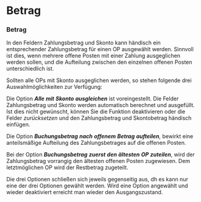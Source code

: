 # Betrag

### Betrag


In den Feldern Zahlungsbetrag und Skonto kann händisch ein entsprechender Zahlungsbetrag für einen OP ausgewählt werden. Sinnvoll ist dies, wenn mehrere offene Posten mit einer Zahlung ausgeglichen werden sollen, und die Aufteilung zwischen den einzelnen offenen Posten unterschiedlich ist.


Sollten alle OPs mit Skonto ausgeglichen werden, so stehen folgende drei Auswahlmöglichkeiten zur Verfügung:


Die Option ***Alle** **mit** **Skonto** **ausgleichen*** ist voreingestellt. Die Felder Zahlungsbetrag und Skonto werden automatisch berechnet und ausgefüllt. Ist dies nicht gewünscht, können Sie die Funktion deaktivieren oder die Felder *zurücksetzen* und den Zahlungsbetrag und Skontobetrag händisch einfügen.


Die Option ***Buchungsbetrag** **nach** **offenem** **Betrag** **aufteilen**,* bewirkt eine anteilsmäßige Aufteilung des Zahlungsbetrages auf die offenen Posten.


Bei der Option ***Buchungsbetrag** **zuerst** **den** **ältesten** **OP** **zuteilen***, wird der Zahlungsbetrag vorrangig den ältesten offenen Posten zugewiesen. Dem letztmöglichen OP wird der Restbetrag zugeteilt.



Die drei Optionen schließen sich jeweils gegenseitig aus, dh es kann nur eine der drei Optionen gewählt werden. Wird eine Option angewählt und wieder deaktiviert erreicht man wieder den Ausgangszustand.


